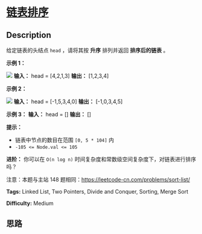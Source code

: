 # [链表排序][title]

## Description

给定链表的头结点 `head` ，请将其按 **升序** 排列并返回 **排序后的链表** 。



**示例 1：**

![](https://assets.leetcode.com/uploads/2020/09/14/sort_list_1.jpg)
            **输入：** head = [4,2,1,3]    **输出：** [1,2,3,4]    

**示例 2：**

![](https://assets.leetcode.com/uploads/2020/09/14/sort_list_2.jpg)
            **输入：** head = [-1,5,3,4,0]    **输出：** [-1,0,3,4,5]    

**示例 3：**
            **输入：** head = []    **输出：** []    



**提示：**

  * 链表中节点的数目在范围 `[0, 5 * 104]` 内
  * `-105 <= Node.val <= 105`



**进阶：** 你可以在 `O(n log n)` 时间复杂度和常数级空间复杂度下，对链表进行排序吗？



注意：本题与主站 148 题相同：<https://leetcode-cn.com/problems/sort-list/>


**Tags:** Linked List, Two Pointers, Divide and Conquer, Sorting, Merge Sort

**Difficulty:** Medium

## 思路

[title]: https://leetcode-cn.com/problems/7WHec2
